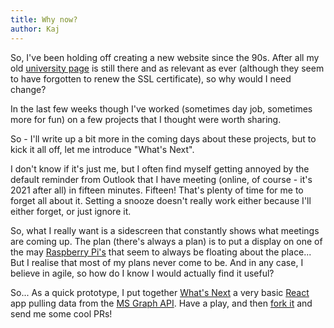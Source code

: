 ```yaml
---
title: Why now?
author: Kaj
---
```


So, I've been holding off creating a new website since the 90s. After all my old
[university page](https://www.star.ucl.ac.uk/~kws/) is still there and as relevant
as ever (although they seem to have forgotten to renew the SSL certificate),
so why would I need change?

In the last few weeks though I've worked (sometimes day job, sometimes more for
fun) on a few projects that I thought were worth sharing.

So - I'll write up a bit more in the coming days about these projects, but to
kick it all off, let me introduce "What's Next".

I don't know if it's just me, but I often find myself getting annoyed by the
default reminder from Outlook that I have meeting (online, of course - it's
2021 after all) in fifteen minutes. Fifteen! That's plenty of time for me to
forget all about it. Setting a snooze doesn't really work either because I'll
either forget, or just ignore it.

So, what I really want is a sidescreen that constantly shows what meetings are
coming up. The plan (there's always a plan) is to put a display on one of the
may [Raspberry Pi's](https://www.raspberrypi.org/products/raspberry-pi-4-model-b/)
that seem to always be floating about the place... But I realise that most of my
plans never come to be. And in any case, I believe in agile, so how do I know
I would actually find it useful?

So... As a quick prototype, I put together [What's Next](https://www.k-si.com/whatsnext/)
a very basic [React](https://reactjs.org/) app pulling data from the
[MS Graph API](https://docs.microsoft.com/en-us/graph/overview). Have a play, and
then [fork it](https://github.com/kws/whatsnext) and send me some cool PRs!
